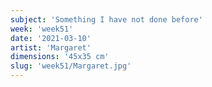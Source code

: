 ```yaml
---
subject: 'Something I have not done before'
week: 'week51'
date: '2021-03-10'
artist: 'Margaret'
dimensions: '45x35 cm'
slug: 'week51/Margaret.jpg'
---
```

